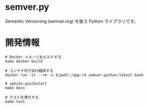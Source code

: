 # semver.py

Semantic Versioning (semver.org) を扱う Python ライブラリです。

# 開発情報

    # Docker イメージをビルドする
    make docker-build

    # コンテナ内で試行錯誤する
    docker run -it --rm -v $(pwd):/app:ro semver-python:latest bash

    # sphinx-quickstart
    make docs

    # テストを実行する
    make test

